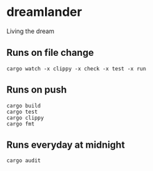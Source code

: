 # dreamlander

Living the dream

## Runs on file change

```shell
cargo watch -x clippy -x check -x test -x run
```

## Runs on push

```shell
cargo build
cargo test
cargo clippy
cargo fmt
```

## Runs everyday at midnight

```shell
cargo audit
```
